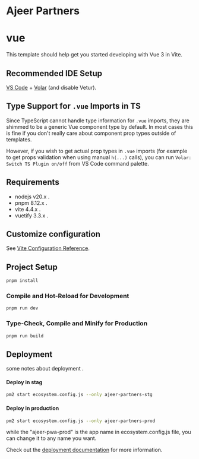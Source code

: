 # Ajeer Partners

# vue

This template should help get you started developing with Vue 3 in Vite.

## Recommended IDE Setup

[VS Code](https://code.visualstudio.com/) + [Volar](https://marketplace.visualstudio.com/items?itemName=johnsoncodehk.volar) (and disable Vetur).

## Type Support for `.vue` Imports in TS

Since TypeScript cannot handle type information for `.vue` imports, they are shimmed to be a generic Vue component type by default. In most cases this is fine if you don't really care about component prop types outside of templates.

However, if you wish to get actual prop types in `.vue` imports (for example to get props validation when using manual `h(...)` calls), you can run `Volar: Switch TS Plugin on/off` from VS Code command palette.

## Requirements

* nodejs v20.x .
* pnpm 8.12.x .
* vite 4.4.x .
* vuetify 3.3.x .


## Customize configuration

See [Vite Configuration Reference](https://vitejs.dev/config/).

## Project Setup

```sh
pnpm install
```

### Compile and Hot-Reload for Development

```sh
pnpm run dev
```

### Type-Check, Compile and Minify for Production

```sh
pnpm run build
```

## Deployment

some notes about deployment .

#### Deploy in stag
```sh
pm2 start ecosystem.config.js --only ajeer-partners-stg
```

#### Deploy in production
```sh
pm2 start ecosystem.config.js --only ajeer-partners-prod
```

while the "ajeer-pwa-prod" is the app name in ecosystem.config.js file, you can change it to any name you want.


Check out the [deployment documentation](https://nuxt.com/docs/getting-started/deployment) for more information.
